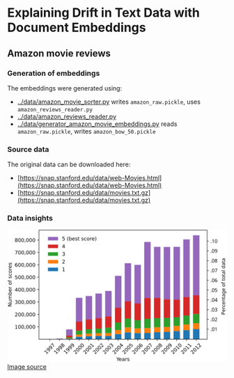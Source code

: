 # Explaining Drift in Text Data with Document Embeddings

## Amazon movie reviews

### Generation of embeddings

The embeddings were generated using:

- [../data/amazon_movie_sorter.py](../data/amazon_movie_sorter.py) writes `amazon_raw.pickle`, uses `amazon_reviews_reader.py`
- [../data/amazon_reviews_reader.py](../data/amazon_reviews_reader.py)
- [../data/generator_amazon_movie_embeddings.py](../data/generator_amazon_movie_embeddings.py) reads `amazon_raw.pickle`, writes `amazon_bow_50.pickle`

### Source data

The original data can be downloaded here:

- [https://snap.stanford.edu/data/web-Movies.html](https://snap.stanford.edu/data/web-Movies.html)
- [https://snap.stanford.edu/data/movies.txt.gz](https://snap.stanford.edu/data/movies.txt.gz)

### Data insights

![](images/amazon_movie_reviews-overview.svg)
[Image source](https://github.com/EML4U/Drift-detector-comparison/tree/main/figures/amazon-overview)
